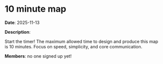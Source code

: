 # 10 minute map

**Date**: 2025-11-13

**Description**:

Start the timer! The maximum allowed time to design and produce this map is 10 minutes. Focus on speed, simplicity, and core communication.

**Members**: no one signed up yet!
